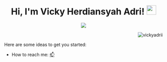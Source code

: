 <h1 align="center">
Hi, I'm Vicky Herdiansyah Adri!
  <img src="https://media.giphy.com/media/hvRJCLFzcasrR4ia7z/giphy.gif" width="30"></h1>

<p align="center"><img src=<"https://readme-typing-svg.herokuapp.com?lines=Welcome+my+Github+Pages;Information+Technology+Student;Front+End+Enthusiastic&center=true&width=380&height=45"></p>
 
 <img src="https://komarev.com/ghpvc/?username=vickyadri29&label=Profile%20Views&color=0e75b6&style=flat" align='right' alt="vickyadrii" />
<br/>
 <a href="https://vickyadrii.carrd.co/"></a>

Here are some ideas to get you started:

- How to reach me: <a href="mailto:vickyadri103@gmail.com">📫</a>
